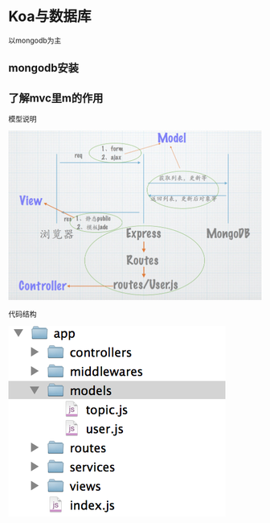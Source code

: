 # Koa与数据库

以mongodb为主

## mongodb安装

## 了解mvc里m的作用

模型说明

![Model](img/model.png)

代码结构

![Code](img/code.png)


